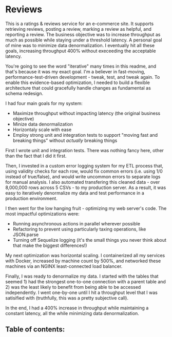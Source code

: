 # Reviews

This is a ratings & reviews service for an e-commerce site. It supports retrieving reviews, posting a review, marking a review as helpful, and reporting a review. The business objective was to increase throughput as much as possible while staying under a threshold latency. A personal goal of mine was to minimize data denormalization. I eventually hit all these goals, increasing throughput 400% without execeeding the acceptable latency.

You're going to see the word "iterative" many times in this readme, and that's because it was my exact goal. I'm a believer in fast-moving, performance-test-driven development - tweak, test, and tweak again. To enable this evidence-based optimization, I needed to build a flexible architecture that could gracefully handle changes as fundamental as schema redesign.

I had four main goals for my system:

- Maximize throughput without impacting latency (the original business objective)
- Minize data denormalization
- Horizontaly scale with ease
- Employ strong unit and integration tests to support "moving fast and breaking things" without _actually_ breaking things

First I wrote unit and integration tests. There was nothing fancy here, other than the fact that I did it first.

Then, I invested in a custom error logging system for my ETL process that, using validity checks for each row, would fix common errors (i.e. using 1/0 instead of true/false), and would write uncommon errors to separate logs for manual analysis. I also automated transfering this cleaned data - over 8,000,000 rows across 5 CSVs - to my production server. As a result, it was easy to iteratively denormalize my data and test performance in a production environment.

I then went for the low hanging fruit - optimizing my web server's code. The most impactful optimizations were:

- Running asynchronous actions in parallel wherever possible
- Refactoring to prevent using particularly taxing operations, like JSON.parse
- Turning off Sequelize logging (it's the small things you never think about that make the biggest differences!)

My next optimization was horizontal scaling. I containerized all my services with Docker, increased by machine count by 500%, and networked these machines via an NGINX least-connected load balancer.

Finally, I was ready to denormalize my data. I started with the tables that seemed 1) had the strongest one-to-one connection with a parent table and 2) was the least likely to benefit from being able to be accessed independently. I went one-by-one until I hit a throughput level that I was satisified with (truthfully, this was a pretty subjective call).

In the end, I had a 400% increase in throughput while maintaining a constant latency, all the while minimizing data denormalization.

## Table of contents:
